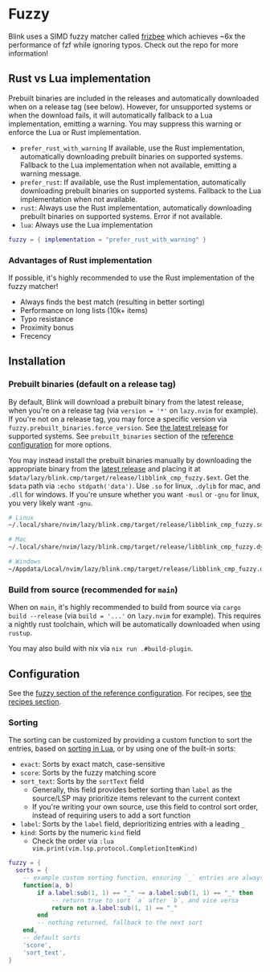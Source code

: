 # Fuzzy

Blink uses a SIMD fuzzy matcher called [frizbee](https://github.com/saghen/frizbee) which achieves ~6x the performance of fzf while ignoring typos. Check out the repo for more information!

## Rust vs Lua implementation

Prebuilt binaries are included in the releases and automatically downloaded when on a release tag (see below). However, for unsupported systems or when the download fails, it will automatically fallback to a Lua implementation, emitting a warning. You may suppress this warning or enforce the Lua or Rust implementation.

- `prefer_rust_with_warning` If available, use the Rust implementation, automatically downloading prebuilt binaries on supported systems. Fallback to the Lua implementation when not available, emitting a warning message.
- `prefer_rust`: If available, use the Rust implementation, automatically downloading prebuilt binaries on supported systems. Fallback to the Lua implementation when not available.
- `rust`: Always use the Rust implementation, automatically downloading prebuilt binaries on supported systems. Error if not available.
- `lua`: Always use the Lua implementation

```lua
fuzzy = { implementation = "prefer_rust_with_warning" }
```

### Advantages of Rust implementation

If possible, it's highly recommended to use the Rust implementation of the fuzzy matcher!

- Always finds the best match (resulting in better sorting)
- Performance on long lists (10k+ items)
- Typo resistance
- Proximity bonus
- Frecency

## Installation

### Prebuilt binaries (default on a release tag)

By default, Blink will download a prebuilt binary from the latest release, when you're on a release tag (via `version = '*'` on `lazy.nvim` for example). If you're not on a release tag, you may force a specific version via `fuzzy.prebuilt_binaries.force_version`. See [the latest release](https://github.com/saghen/blink.cmp/releases/latest) for supported systems. See `prebuilt_binaries` section of the [reference configuration](./reference.md#fuzzy) for more options.

You may instead install the prebuilt binaries manually by downloading the appropriate binary from the [latest release](https://github.com/saghen/blink.cmp/releases/latest) and placing it at `$data/lazy/blink.cmp/target/release/libblink_cmp_fuzzy.$ext`. Get the `$data` path via `:echo stdpath('data')`. Use `.so` for linux, `.dylib` for mac, and `.dll` for windows. If you're unsure whether you want `-musl` or `-gnu` for linux, you very likely want `-gnu`.

```sh
# Linux
~/.local/share/nvim/lazy/blink.cmp/target/release/libblink_cmp_fuzzy.so

# Mac
~/.local/share/nvim/lazy/blink.cmp/target/release/libblink_cmp_fuzzy.dylib

# Windows
~/Appdata/Local/nvim/lazy/blink.cmp/target/release/libblink_cmp_fuzzy.dll
```

### Build from source (recommended for `main`)

When on `main`, it's highly recommended to build from source via `cargo build --release` (via `build = '...'` on `lazy.nvim` for example). This requires a nightly rust toolchain, which will be automatically downloaded when using `rustup`.

You may also build with nix via `nix run .#build-plugin`.

## Configuration

See the [fuzzy section of the reference configuration](./reference.md#fuzzy). For recipes, see [the recipes section](../recipes.md#fuzzy-sorting-filtering).

### Sorting

The sorting can be customized by providing a custom function to sort the entries, based on [sorting in Lua](https://www.lua.org/manual/5.1/manual.html#pdf-table.sort), or by using one of the built-in sorts:

- `exact`: Sorts by exact match, case-sensitive
- `score`: Sorts by the fuzzy matching score
- `sort_text`: Sorts by the `sortText` field
  - Generally, this field provides better sorting than `label` as the source/LSP may prioritize items relevant to the current context
  - If you're writing your own source, use this field to control sort order, instead of requiring users to add a sort function
- `label`: Sorts by the `label` field, deprioritizing entries with a leading `_`
- `kind`: Sorts by the numeric `kind` field
  - Check the order via `:lua vim.print(vim.lsp.protocol.CompletionItemKind)`

```lua
fuzzy = {
  sorts = {
    -- example custom sorting function, ensuring `_` entries are always last (untested, YMMV)
    function(a, b)
        if a.label:sub(1, 1) == "_" ~= a.label:sub(1, 1) == "_" then
            -- return true to sort `a` after `b`, and vice versa
            return not a.label:sub(1, 1) == "_"
        end
        -- nothing returned, fallback to the next sort
    end,
    -- default sorts
    'score',
    'sort_text',
}
```
